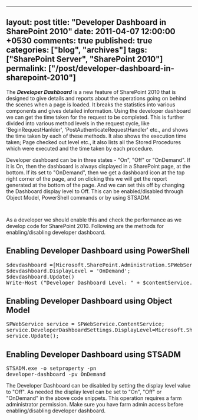 ---
layout: post
title: "Developer Dashboard in SharePoint 2010"
date: 2011-04-07 12:00:00 +0530
comments: true
published: true
categories: ["blog", "archives"]
tags: ["SharePoint Server", "SharePoint 2010"]
permalink: ["/post/developer-dashboard-in-sharepoint-2010"]
  ---
<!-- more -->
<p>The <em><strong>Developer Dashboard</strong></em> is a new feature of SharePoint 2010 that is designed to give details and reports about the operations going on behind the scenes when a page is loaded. It breaks the statistics into various components and gives detailed information. Using the developer dashboard we can get the time taken for the request to be completed. This is further divided into various method levels in the request cycle, like 'BeginRequestHanlder', 'PostAuthenticateRequestHandler' etc., and shows the time taken by each of these methods. It also shows the execution time taken; Page checked out level etc., it also lists all the Stored Procedures which were executed and the time taken by each procedure.</p>
<p>Developer dashboard can be in three states - "On", "Off" or "OnDemand". If it is On, then the dashboard is always displayed in a SharePoint page, at the bottom. If its set to "OnDemand", then we get a dashboard icon at the top right corner of the page, and on clicking this we will get the report generated at the bottom of the page. And we can set this off by changing the Dashboard display level to Off. This can be enabled/disabled through Object Model, PowerShell commands or by using STSADM.</p>
<div class="gad" style="height: 15px; min-width: 468px;">&nbsp;</div>
<p>As a developer we should enable this and check the performance as we develop code for SharePoint 2010. Following are the methods for enabling/disabling developer dashboard.</p>
<h2>Enabling Developer Dashboard using PowerShell</h2>
<pre class="brush:ps;auto-links:false;toolbar:false" contenteditable="false">$devdashboard =[Microsoft.SharePoint.Administration.SPWebService]::ContentService.DeveloperDashboardSettings;
$devdashboard.DisplayLevel = 'OnDemand';
$devdashboard.Update()
Write-Host ("Developer Dashboard Level: " + $contentService.DeveloperDashboardSettings.DisplayLevel)</pre>
<h2>Enabling Developer Dashboard using Object Model</h2>
<pre class="brush:csharp;auto-links:false;toolbar:false" contenteditable="false">SPWebService service = SPWebService.ContentService;
service.DeveloperDashboardSettings.DisplayLevel=Microsoft.SharePoint.Administration.SPDeveloperDashboardLevel.OnDemand;
service.Update();</pre>
<h2>Enabling Developer Dashboard using STSADM</h2>
<pre class="brush:bash;auto-links:false;toolbar:false" contenteditable="false">STSADM.exe -o setproperty -pn
developer-dashboard -pv OnDemand</pre>
<p>The Developer Dashboard can be disabled by setting the display level value to "Off". As needed the display level can be set to "On", "Off" or "OnDemand" in the above code snippets. This operation requires a farm administrator permission. Make sure you have farm admin access before enabling/disabling developer dashboard.</p>
